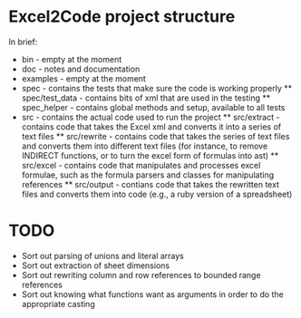 # Excel2Code project structure

In brief:

* bin - empty at the moment
* doc - notes and documentation
* examples - empty at the moment
* spec - contains the tests that make sure the code is working properly
** spec/test_data - contains bits of xml that are used in the testing
** spec_helper - contains global methods and setup, available to all tests
* src - contains the actual code used to run the project
** src/extract - contains code that takes the Excel xml and converts it into a series of text files
** src/rewrite - contains code that takes the series of text files and converts them into different text files (for instance, to remove INDIRECT functions, or to turn the excel form of formulas into ast)
** src/excel - contains code that manipulates and processes excel formulae, such as the formula parsers and classes for manipulating references
** src/output - contians code that takes the rewritten text files and converts them into code (e.g., a ruby version of a spreadsheet)


# TODO

* Sort out parsing of unions and literal arrays
* Sort out extraction of sheet dimensions
* Sort out rewriting column and row references to bounded range references
* Sort out knowing what functions want as arguments in order to do the appropriate casting
